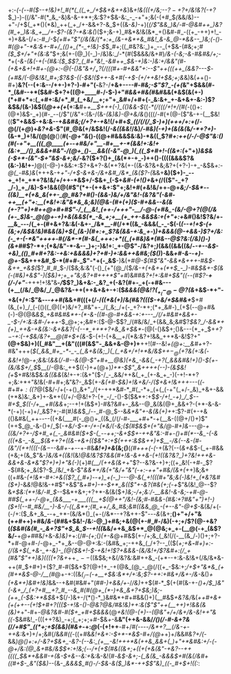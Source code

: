 +:-*(_-(_--#(*_$--+!&)+!_#(*(_((_+_/+$&+&++&_)&_+!&(((+/&;--$?-+$?+/&!&?(-+?_$_)-)-((/&"-#(*_&_-&)&-&-+*+;&:$?+$&-&:_-_-+"+;&(-(+#_$_(_&&/&)--+"-/+$(_+*()(*&)_++(_+_/+-&&+?-&_$+((&-*&)-*+)(_(/$"&&_)&/-#-@&#++_)&?(#_+_)&:&_+__/+-$?-(&?-*&:&(_)($+;&-+)_#&*&!&(&*_+()&#-#_-((+_-++)+!_-+)+&&-(/+:-#_/-$_(+#+"$"(/&(&/(*+:+_(&-+&*+&_#&!_&-&_@-*&&--_)&;(-()-#(@+"-*&:&+-#+/_(()+_(*-_+!&)-$_$_#+;((_#&?&:_)+_--_(+$&-(#&;+;_#($_$+/+"+(&:&"_$+;&(+-(@_)(-_)-/&)&:_/-*(#($&&&/&+_#_)_/&-(-&;-*&*-#&#&/+;-*_+(*-&-(&(-+(-(#&:($_$$?_(_#+"&!_-&#++_$&-+)&:-)&:+/_&&"(#-(+&+&+!+#+-(@+:-@(-()&"&$+/_+$?(/(((#+_-#+&&"+:--$"++(((++_(&&?---$-(+#&/_(-@&!&!___#+;$?&$-((-_$&!($++-&+#(-+$-(+/++&!+$&;+;&*&)&(_+_+()-#+)__&?(--(+:&--/++-)+?-)_-_#+"(-__&?-/__+&+----#-*_#&;_-$"$?_-(+(*&"+$&&(#-*_(&#--+*($&#-$+?+((@+____#-/-$-)+"_#&&+#&(_#&#&&(*&$(&(+-)(*+#+*+:(_+#+:&/+*_#_(_+&/__+;+"+_&#+/+#+(-_&:&+_+-&+&+-&:-)$?&$&/(&-)&$((_@++(+_(+:&__#+_+__$+++(-)_(()&&-$_((_-*(/(((/+!+/(#(-_(()+:(@+)&$-_+)(#-_--(/$"(/&"+:(&-/(&-*(&_)&)-@+&_/&*()(((/-#(+(@-($"&-+-(__$&!((__$"+&&$-+&:&--+_&&#&;(/+?+-+_&!(/+#+*_$_((/(/(/_$-)+)_(_+++_/+:+*_(_/-@(/(+_@_)+_&?+&_-$"(#_@&(+/&$&!(/_-&((&&!_/&)_/-#&)(-+)+(&(&(_&_/-*+?+)-_(&-*_)+!&/(@(@__()(__#(_-@+"&_()-((@+#&&&$&:&)-*&((_$?_#+:++(/-/-@$"&:()(#(-+"+__(((_@____(+--+#&/+"__-#+__+-*(&&!+:&!+(&:+__/()_&&&+#&"-/(@+_()-__&&((-&"-@_)(_((_$+#+!-((&+:(_+"+)_)&$&(-$+*-(&"-$+"&$-&+;&/-_&?($+?()+_(&(*+-+_-)++()-((((&&&$?&(&:-)&!+-___)_@((-@-)+&&:+:$?+&+?-&(*+?&(+-((&-&?&+&;&?+(+?-)-+_-&$&*+:-@(_-#&*_)&_(+++&-+_+"-/+$-&+&-/&+&#_/&*_(&($?-(_&&+__&)($+)-_--+_+!+_+*+?&!&/+/++-*&$+/-$&+_(-$+_&#-(+!()+_&+_(_/(($"-_+?_/-)_+_/&)-$+!&&(@(#$"(*+-(++&+:$"+;&!+#(_+_&!&/++-@+*&;_/-$&*--((&)__+(+&_&(++-_@_#&?+#()-(&&-)&/+/&"&!-(&?&"(-&#-++__(+"+:__(*&!+:&"&*&_&;&)(@&-(#+(+)($-#+&&--&(&(_+-$?$"+)+#++_@+#+#$"-/_(__&!_(++-/+++"-__/-@-(+#&_-(&/-@+?(@(/&(+-_$_)&-_@(@+*-*+)+_&(&_&$(*_-&_+;+__(+_++-&&$&:+(+"+:+*&#()&!$?&/+-__&_---/(_+-(#+&+?&:&(-&+-_/&*__-#(/+*((&_-&&&(_-_-$(-(*(--_+!+$-(+(&;+/&$&!&)_#&&_(&)+$(_(&-)(#+:+_$?&_(&&-+:&_+*-)_)+&&&(@-+&&-)$?+/&:(-_+-(-*&"++++-#(/&*-*(#-&(_+++:+*((_(+#&)&*(#&--@$?&:(/&)()-)(*&*+#_#$?-*+;(*&/&"-*-&--_)+;-)&!+:_+-@$"-/&?+;_)_(&&((&&((&/-_-+--&$-+&)_(()_#+#+?&:-+&:+&&&&)+?+#-)+:&&++&#&;($()_)-&&*+#-_&-_-+)-@+*-$&+++&#_$-*(#+#-_$"-*+(-_&$__-)&(+#_@-$(#$"&"-&&*&+++-#&$-&++_+&$(_$?_#_#_$-/($&;&:&"(-()_(+"(@_/($_/&-+(+&+_+_(*+$_-_)-#&$&+-$(&(-(#&)+&$"-)($&)+;+_+"&;&?+#+++*$"+#_)&#_#&?+!+:&#+$&"((--(#$?-__+(/-/+"__-_+++!+!&"&__-_/_$$?_)&+&:-_&?_+(-&?(#+-_+(-+#&---(+__(/&/_@&/_/_@&?&-++(++&+&+-+:($_&&&(@&!$?(_+_(-_@-@$?(&_+&$-*+"-+&(+/+:$"&_---++#(_&&+#(((+(/-/_((*&(+)_/&_(#&?((($-+&/+$&#&+___$+#(&_(+)_/_(-(()((_@((+)&/+?_#&"+-_/(_&;_/+(-_+?-*+;(*+_&#-)_(+$(_--_@+#&(-)-@(@&_&$_+&#&#&*+-(*-&-((#-@-#+&&-+:+---_/(/+#&#+&&+-_-$-/+:&:&#-/+++_-$_@+;+;&#+:($-@-$$?_/(#&/&/_+(&&_&;&#$?_$&?_/-&&*+(+)_++&-+&(&:-&+&&?(-(--*_++*+?+&_&+$&*_-(@(-()&$+;()&---(*_+_$+*_+$?-$_-+:(-+$&/&?+__@(#+$+(&*-$-(+!-(+&__+/(*&:&?+!&&_++*&-&!$?+"__(@+$&)+)((_#&"__+(&"(((#(&$"-_&&+&-@+)+__++!(#--&!_+(@+:__&#+_+?-#&"+++(_$(_&&_#+_-*-_-_(_&+&(&;_)(_(_+&+/+!+*&/&$+$+-_@(+$?&(+:&(-&&!+!_@_-+;&_&:(*&&(/-#-_-_&(_@-_$"+#+__@&)(+&_-&&(_-+?(_&&&#&!+)()-$(+-*_(&/&$+/_$_$__(/-@&:_++$((-)+_+_(@+)_)+*-$$"_&++++(--)-(&$&!(+_$+#&!&$&:_&((&&_(&!+-+:(&+"($-/_-_&&/++&(_+_(+-&_+_-)(-+!-*+?+;&:+*+"&!&(-#+#+;&"&?-_&$(+_-&(+#-$&)+!&+&/-/($+&+!&+++---_(_(_-#+#_$+:(($?_@($&/-/+(-+()_&+"_/(+-++*&#-*_#(_-*+_(+(_(-+"(_+/-_&)_+&+-&&(+*&)&:_&+)+-&*+((/+/-@&!+?-(+_-/_-()-$($&*+:+$_$-/+!_-+)_/_$-*-#+$_$((-/+*__+#(&&_+;--+!+(&$+)-#&?&#+-_&&--@_&(&(@+_&&+?-(+*-&-&-*(-+)(-+)+/_&$?+;-#(#_)&&_$_/--_#-@_$--&_&*&"+___-&(&(+_)+_+:$?-#(+-+&(()&#&(_++----((+&(___#(-_@()+_((&_(/(/-#-___+#+*-+(__&-((@+/()+)$"(++$_@_-&-()+/_$(*-+&/-$-*-/+-(*&/(-&;($(#_$&$_+_(+"&/_@-#+)_&---@-+((&/+?+-_/_$+#_+(_-_&#&#($+$-(_--++;-&+$_$+-++&"&:-#+-()+#(*--&_-(-&(((*&-_-&__$(&_++?+((_&-+&+(($&"+:+$(+_++:&$&++)+$__-/&(--&-(#-(&"_/(++!(((-(&_$-$_--*&#_+-+-_-+-#&___&!+)+&_(&;()__(*(*_#+++(-(_-+(&?(--(_&+&_$-(_+-#&&(+&;+(&_$"&-_)&/&+((&!_(&!_@&!&?$?&&(#+!&-&++&-(+!((&?&?_)+?&!+++&-&&+&-&*&"$?+)+)+"&(-)_(+)_#(__/(++&(&+_+"$?--&?&-+)+;((+_&!(-+#-_$?-$(#&;+_&($?-$_/&/_+&-$"_&&*+/&(+"&/+"&"(-+:-++"+#&/(&+(+_+)&;&+((+#&_-(+!&*-#+:+&(($?_(_#+)--+)_+(-_)---@-&(_+!(((#+"&;&(-)&!+_(*&?&#($+)_-&_&!_@&!&-+#$"+&$"&*_+_#+)-+-$+*_&(($"_+-_&?(#&(+;(-+*$"&(&!_@--$?&*+*_$&:(*+!&/-#_$--_$&*+&+;+?+*-&(&($+*_)&;-/+;&:_/-__&&!_-&-&;-+_#-@-#_#_$(_++-/-@+_(&&___-+___(((__+$(@+_+"_/&!-(&;_#-#_&&-(#&:+?_#&"+"_)+!-)($+!(--#_#&/__-)-&-/-((_&*+;(#_++/_&_#&;&#((&&_@_-(+--&"-@+$-*&(&/+(-(-/+:($_&+_&_--+_+*-(&/&*()_(+-(/&*--+?&++-$"---*&*(&+;__()+"+/+"&(+_+#_++)+#&/_&-_(#_#_&+$&!-/&:-@_)+#&;+&(@(+-#_#-/&)(-+;+/$?(@-+&?(_($&#(&(#_-_&+?$"+$_&_$--+!((_&&/_+_+&_&$+*_@(@&;+_+-(__@(-+_(&$?&/-__+_@+#_#&/+&-*&)&)+*+:(/_#-(+;()(+-&_@+#&$(+-/+;&_(_&!(/(-__(&_/-)()+;+?-*+#-@+#-/-@+_-*+_&--@-@+:&:-(&#&_+;-++&_(_/+?--_(($(*+;+&__-__#+)+:-$(/($&+_$(_+&-_+-&)-_(@($_&+!-$-+&!+!$?+&&&-(&/&!+/$?&#+:(/_+(#&"$"_++)&)((((+?_&+*+$+_---$((&$&;+&(/&?&:&#++&_-(+*--+:&-&!&+(/&/&*&-++(#_$+#+)+($?_#-#($&+$?(@+!+_-+(@&_(@_-_@(/((+_-$&:+;_/+$+"&*&_(+(#+*&$-@-/__(#_@+-+:((&*($_/-$(_-+__+$&:&*+/+:&;$?-++:+#&+_/&+-/&*-&()_+(+&*+)&#+!&)_&&--+&#(#&#+"(#_#-)+&&/+-_/_/&)_++$(#-*_$(+(#(&-+-*()+/_$_)&"(-&+_/_(+?+#__+?_#_--&_#(#(@+_(*-)+&_&+?+$&;_)&;-(++_(-$&:+*&$&*+$(/-)&+-/(*()-*_)&#&*+#+#&&()+)(__#&$_+&?&/_&(*+_+#+&+(+(++--(_+!___$+#+?((($_-+!&-()-@&?_@&/_#&!&)+_+:&($"$"+$+$(__++)+!_&&(&(&)+*+"-#+-_@&?&#-#($+_+#+$&&&_(@_+&!(@-(+)--(@&"+/+/&*+/&-&!+*+"&((-_$&#&!_-(((++?&)_-+;(_+;+;+#-$&_+_-&__&"(++&-&&/_/()(/-#-&+?&(_/_/+#$"_((*+;+$(&&)(#&+_-+:_@_(-(+!++__-#+/_#(----/&*+?__(/&-+-++&:_&+)+/+;&#(/&*&#((-*((+#&*&!+&+:-$+*-*&$-#+/(@+*+)+/&&_#&?+/(-_&&*_)_@()+:+/-_&?+$&+_-&?-(--&:_(+__-&!+++*&(++&_&&+(_)+"+*&#&:+/-(-@+/&:(@_&+#&/&$_$+:+!&;(--/+(+$(#&((&+;+_((+(_+&(&"-+&?--++((((_$&*+&&#-+(&-$+&--&:+*&:&-&!(#-_&$-&+;-(_&(&_-&&&$+#(&(/&#+((#+$-_&"($&)-_-(&-___&&*&$_#()-/-$&-&*($_)&*-++$$"&)_((-_#+$+!((_:_:
